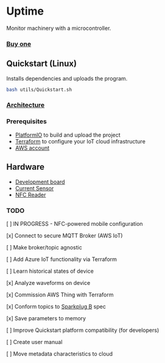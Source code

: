 # Uptime

Monitor machinery with a microcontroller.

### [Buy one](https://uptime.advin.io/products/uptime)

## Quickstart (Linux)

Installs dependencies and uploads the program.

```bash
bash utils/Quickstart.sh
```

### [Architecture](https://drive.google.com/file/d/15SiOMNvi3Y8zdCXreA7-BQg8EMkJQj_z/view?usp=sharing)

### Prerequisites

- [PlatformIO](https://docs.platformio.org/en/latest/core/installation/methods/installer-script.html#super-quick-macos-linux) to build and upload the project
- [Terraform](https://developer.hashicorp.com/terraform/downloads) to configure your IoT cloud infrastructure
- [AWS account](https://console.aws.amazon.com/iot)

## Hardware

- [Development board](https://www.olimex.com/Products/IoT/ESP32/ESP32-POE/open-source-hardware)
- [Current Sensor](https://wiki.dfrobot.com/Gravity_Analog_AC_Current_Sensor__SKU_SEN0211_)
- [NFC Reader](http://hiletgo.com/ProductDetail/2156958.html)

### TODO

[ ] IN PROGRESS - NFC-powered mobile configuration

[x] Connect to secure MQTT Broker (AWS IoT) 

[ ] Make broker/topic agnostic

[ ] Add Azure IoT functionality via Terraform

[ ] Learn historical states of device

[x] Analyze waveforms on device

[x] Commission AWS Thing with Terraform 

[x] Conform topics to [Sparkplug B](https://s3.amazonaws.com/cirrus-link-com/Sparkplug+Specification+Version+1.0.pdf) spec

[x] Save parameters to memory

[ ] Improve Quickstart platform compatibility (for developers) 

[ ] Create user manual

[ ] Move metadata characteristics to cloud
